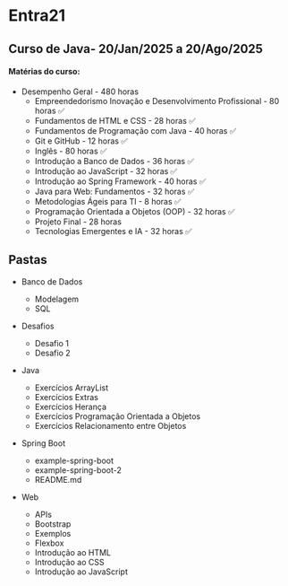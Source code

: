 # Entra21

## Curso de Java- 20/Jan/2025 a 20/Ago/2025

#### Matérias do curso:

- Desempenho Geral - 480 horas
    - Empreendedorismo Inovação e Desenvolvimento Profissional -  80 horas  ✅
    - Fundamentos de HTML e CSS - 28 horas ✅
    - Fundamentos de Programação com Java - 40 horas ✅
    - Git e GitHub - 12 horas  ✅
    - Inglês - 80 horas ✅
    - Introdução a Banco de Dados - 36 horas ✅
    - Introdução ao JavaScript - 32 horas ✅
    - Introdução ao Spring Framework - 40 horas ✅
    - Java para Web: Fundamentos - 32 horas ✅
    - Metodologias Ágeis para TI - 8 horas  ✅
    - Programação Orientada a Objetos (OOP) - 32 horas ✅
    - Projeto Final - 28 horas
    - Tecnologias Emergentes e IA - 32 horas ✅

## Pastas

- Banco de Dados
    - Modelagem
    - SQL

- Desafios
    - Desafio 1
    - Desafio 2

- Java 
    - Exercícios ArrayList
    - Exercícios Extras
    - Exercícios Herança
    - Exercícios Programação Orientada a Objetos
    - Exercícios Relacionamento entre Objetos

- Spring Boot
    - example-spring-boot
    - example-spring-boot-2
    - README.md

- Web
   - APIs
   - Bootstrap
   - Exemplos
   - Flexbox
   - Introdução ao HTML
   - Introdução ao CSS
   - Introdução ao JavaScript
